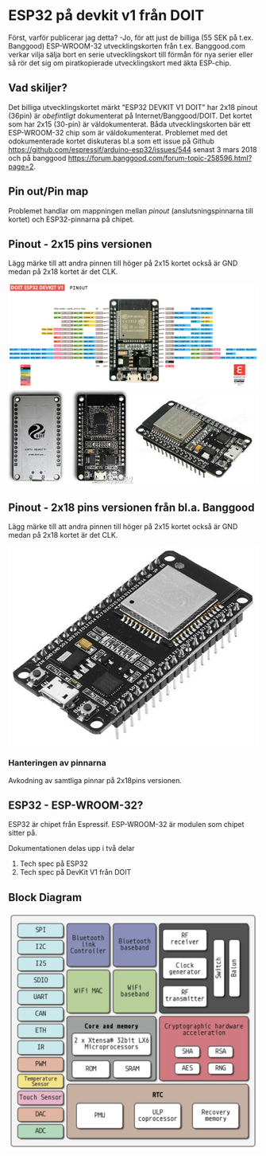 # ESP32 på devkit v1 från DOIT
Först, varför publicerar jag detta? -Jo, för att just de billiga (55 SEK på t.ex. Banggood) ESP-WROOM-32 utvecklingskorten från t.ex. Banggood.com verkar vilja sälja bort en serie utvecklingskort till förmån för nya serier eller så rör det sig om piratkopierade utvecklingskort med äkta ESP-chip.

## Vad skiljer?
Det billiga utvecklingskortet märkt "ESP32 DEVKIT V1 DOIT" har 2x18 pinout (36pin) är _obefintligt_ dokumenterat på Internet/Banggood/DOIT. Det kortet som har 2x15 (30-pin) är väldokumenterat. Båda utvecklingskorten bär ett ESP-WROOM-32 chip som är väldokumenterat. Problemet med det odokumenterade kortet diskuteras bl.a som ett issue på Github https://github.com/espressif/arduino-esp32/issues/544 senast 3 mars 2018 och på banggood https://forum.banggood.com/forum-topic-258596.html?page=2. 

## Pin out/Pin map
Problemet handlar om mappningen mellan _pinout_ (anslutsningspinnarna till kortet) och ESP32-pinnarna på chipet.

## Pinout - 2x15 pins versionen
Lägg märke till att andra pinnen till höger på 2x15 kortet också är GND medan på 2x18 kortet är det CLK.

<img src="images/pinoutDOIT32devkitv1.png">
<img src="https://github.com/johansundstrom/esp32_doit_devkit_v1/blob/master/images/esp32-banggod.jpg">

## Pinout - 2x18 pins versionen från bl.a. Banggood
Lägg märke till att andra pinnen till höger på 2x15 kortet också är GND medan på 2x18 kortet är det CLK.

<img src="images/esp32-36pins_versionen.jpg">

### Hanteringen av pinnarna
Avkodning av samtliga pinnar på 2x18pins versionen.


## ESP32 - ESP-WROOM-32?
ESP32 är chipet från Espressif. ESP-WROOM-32 är modulen som chipet sitter på.

Dokumentationen delas upp i två delar
1. Tech spec på ESP32
2. Tech spec på DevKit V1 från DOIT

## Block Diagram
<img src="images/esp32-block.jpg">

